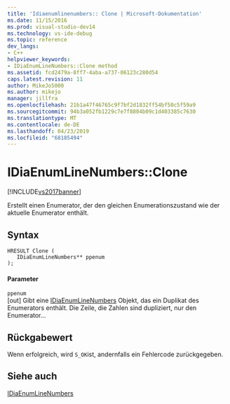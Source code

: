 ```yaml
---
title: 'Idiaenumlinenumbers:: Clone | Microsoft-Dokumentation'
ms.date: 11/15/2016
ms.prod: visual-studio-dev14
ms.technology: vs-ide-debug
ms.topic: reference
dev_langs:
- C++
helpviewer_keywords:
- IDiaEnumLineNumbers::Clone method
ms.assetid: fcd2479a-8ff7-4aba-a737-06123c280d54
caps.latest.revision: 11
author: MikeJo5000
ms.author: mikejo
manager: jillfra
ms.openlocfilehash: 21b1a47f46765c9f7bf2d1832ff54bf50c5f59a9
ms.sourcegitcommit: 94b3a052fb1229c7e7f8804b09c1d403385c7630
ms.translationtype: MT
ms.contentlocale: de-DE
ms.lasthandoff: 04/23/2019
ms.locfileid: "68185494"
---
```

# <a name="idiaenumlinenumbersclone"></a>IDiaEnumLineNumbers::Clone
[!INCLUDE[vs2017banner](../../includes/vs2017banner.md)]

Erstellt einen Enumerator, der den gleichen Enumerationszustand wie der aktuelle Enumerator enthält.  
  
## <a name="syntax"></a>Syntax  
  
```cpp#  
HRESULT Clone (   
   IDiaEnumLineNumbers** ppenum  
);  
```  
  
#### <a name="parameters"></a>Parameter  
 `ppenum`  
 [out] Gibt eine [IDiaEnumLineNumbers](../../debugger/debug-interface-access/idiaenumlinenumbers.md) Objekt, das ein Duplikat des Enumerators enthält. Die Zeile, die Zahlen sind dupliziert, nur den Enumerator...  
  
## <a name="return-value"></a>Rückgabewert  
 Wenn erfolgreich, wird `S_OK`ist, andernfalls ein Fehlercode zurückgegeben.  
  
## <a name="see-also"></a>Siehe auch  
 [IDiaEnumLineNumbers](../../debugger/debug-interface-access/idiaenumlinenumbers.md)
